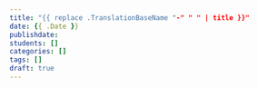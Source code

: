 ```yaml
---
title: "{{ replace .TranslationBaseName "-" " " | title }}"
date: {{ .Date }}
publishdate:
students: []
categories: []
tags: []
draft: true
---
```


